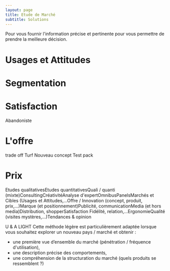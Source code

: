 ```yaml
---
layout: page
title: Etude de Marché
subtitle: Solutions
---
```


Pour vous fournir l'information précise et pertinente pour vous permettre de prendre la meilleure décision. 


# Usages et Attitudes 

# Segmentation

# Satisfaction

Abandoniste

# L'offre

trade off
Turf
Nouveau concept
Test pack

# 


# Prix 

Etudes qualitativesEtudes quantitativesQuali / quanti (mixte)ConsultingCréativitéAnalyse d'expertOmnibusPanelsMarchés et Cibles (Usages et Attitudes,…Offre / Innovation (concept, produit, prix,…)Marque (et positionnement)Publicité, communicationMedia (et hors media)Distribution, shopperSatisfaction Fidélité, relation,…ErgonomieQualité (visites mystères,…)Tendances & opinion

U & A LIGHT
Cette méthode légère est particulièrement adaptée lorsque vous souhaitez explorer un nouveau pays / marché et obtenir :
- une première vue d’ensemble du marché (pénétration / fréquence d'utilisation),
- une description précise des comportements,
- une compréhension de la structuration du marché (quels produits se ressemblent ?)
